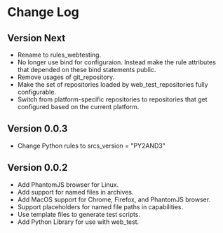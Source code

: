 # Change Log

## Version Next

*   Rename to rules_webtesting.
*   No longer use bind for configuraion. Instead make the rule attributes that
    depended on these bind statements public.
*   Remove usages of git_repository.
*   Make the set of repositories loaded by web_test_repositories fully
    configurable.
*   Switch from platform-specific repositories to repositories that get
    configured based on the current platform.

## Version 0.0.3

*   Change Python rules to srcs_version = "PY2AND3"

## Version 0.0.2

*   Add PhantomJS browser for Linux.
*   Add support for named files in archives.
*   Add MacOS support for Chrome, Firefox, and PhantomJS browser.
*   Support placeholders for named file paths in capabilities.
*   Use template files to generate test scripts.
*   Add Python Library for use with web_test.
